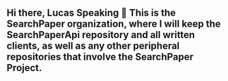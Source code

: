## Hi there, Lucas Speaking 👋 This is the SearchPaper organization, where I will keep the SearchPaperApi repository and all written clients, as well as any other peripheral repositories that involve the SearchPaper Project.
